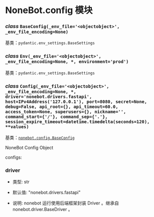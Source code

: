 # NoneBot.config 模块


### _class_ `BaseConfig(_env_file='<objectobject>', _env_file_encoding=None)`

基类：`pydantic.env_settings.BaseSettings`


### _class_ `Env(_env_file='<objectobject>', _env_file_encoding=None, *, environment='prod')`

基类：`pydantic.env_settings.BaseSettings`


### _class_ `Config(_env_file='<objectobject>', _env_file_encoding=None, *, driver='nonebot.drivers.fastapi', host=IPv4Address('127.0.0.1'), port=8080, secret=None, debug=False, api_root={}, api_timeout=60.0, access_token=None, superusers={}, nickname='', command_start={'/'}, command_sep={'.'}, session_expire_timeout=datetime.timedelta(seconds=120), **values)`

基类：[`nonebot.config.BaseConfig`](#nonebot.config.BaseConfig)

NoneBot Config Object

configs:

### driver


* 类型: str


* 默认值: "nonebot.drivers.fastapi"


* 说明:
nonebot 运行使用后端框架封装 Driver 。继承自 nonebot.driver.BaseDriver 。
